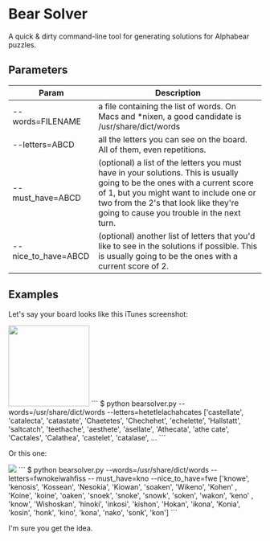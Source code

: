 # Bear Solver
A quick & dirty command-line tool for generating solutions for Alphabear puzzles.

## Parameters
|Param | Description |
------ | ----------- |
| --words=FILENAME | a file containing the list of words. On Macs and \*nixen, a good candidate is /usr/share/dict/words |
| --letters=ABCD | all the letters you can see on the board. All of them, even repetitions. |
| --must_have=ABCD | (optional) a list of the letters you must have in your solutions. This is usually going to be the ones with a current score of 1, but you might want to include one or two from the 2's that look like they're going to cause you trouble in the next turn. |
| --nice_to_have=ABCD | (optional) another list of letters that you'd like to see in the solutions if possible. This is usually going to be the ones with a current score of 2. |

## Examples
Let's say your board looks like this iTunes screenshot:

<img src='http://a2.mzstatic.com/us/r30/Purple5/v4/0d/8f/33/0d8f3362-ec3f-bd50-31bb-0be7c4718a23/screen322x572.jpeg' style='width:161px;'>
```
$ python bearsolver.py --words=/usr/share/dict/words --letters=hetetlelachahcates
['castellate', 'catalecta', 'catastate', 'Chaetetes', 'Chechehet', 'echelette', 
'Hallstatt', 'saltcatch', 'teethache', 'aesthete', 'asellate', 'Athecata', 'athe
cate', 'Cactales', 'Calathea', 'castelet', 'catalase', ...
```

Or this one:

<img src='http://a4.mzstatic.com/us/r30/Purple7/v4/ae/4c/8b/ae4c8bbc-910d-cca6-ab70-e4bfb9cb2947/screen322x572.jpeg' style='161px'>
```
$ python bearsolver.py --words=/usr/share/dict/words --letters=fwnokeiwahfiss --
must_have=kno --nice_to_have=fwe
['knowe', 'kenosis', 'Kossean', 'Nesokia', 'Kiowan', 'soaken', 'Wikeno', 'Kohen'
, 'Koine', 'koine', 'oaken', 'snoek', 'snoke', 'snowk', 'soken', 'wakon', 'keno'
, 'know', 'Wishoskan', 'hinoki', 'inkosi', 'kishon', 'Hokan', 'ikona', 'Konia', 
'kosin', 'honk', 'kino', 'kona', 'nako', 'sonk', 'kon']
```

I'm sure you get the idea.

